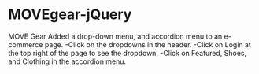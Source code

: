 # MOVEgear-jQuery
MOVE Gear Added a drop-down menu, and accordion menu to an e-commerce page. -Click on the dropdowns in the header. -Click on Login at the top right of the page to see the dropdown. -Click on Featured, Shoes, and Clothing in the accordion menu.
